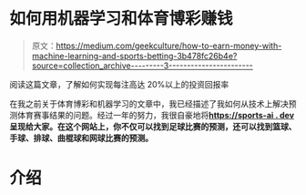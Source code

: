 # 如何用机器学习和体育博彩赚钱

> 原文：<https://medium.com/geekculture/how-to-earn-money-with-machine-learning-and-sports-betting-3b478fc26b4e?source=collection_archive---------3----------------------->

阅读这篇文章，了解如何实现每注高达 20%以上的投资回报率

在我之前关于体育博彩和机器学习的文章中，我已经描述了我如何从技术上解决预测体育赛事结果的问题。经过一年的努力，我很自豪地将[**https://sports-ai . dev**](https://sports-ai.dev)**呈现给大家。在这个网站上，你不仅可以找到足球比赛的预测，还可以找到篮球、手球、排球、曲棍球和网球比赛的预测。**

# **介绍**